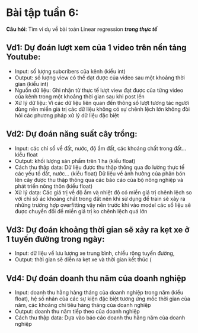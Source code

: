 # Bài tập tuần 6: 
**Câu hỏi**: Tìm ví dụ về bài toán Linear regression ***trong thực tế***

## Vd1: Dự đoán lượt xem của 1 video trên nền tảng Youtube:
- Input: số lượng subcribers cũa kênh (kiểu int)
- Output: số lượng view có thể đạt được của video sau một khoảng thời gian (kiểu int) 
- Nguồn dữ liệu: Ghi nhận từ thực tế lượt view đạt được của từng video của kênh trong một khoảng thời gian sau khi post lên
- Xử lý dữ liệu: Vì các dữ liệu liên quan đến thông số lượt tương tác người dùng nên miền giá trị các dữ liệu không có sự chênh lệch lớn không đòi hỏi các phương pháp xử lý dữ liệu đặc biệt

## Vd2: Dự đoán năng suất cây trồng:
- Input: các chỉ số về đất, nước, độ ẩm đất, các khoáng chất trong đất... kiểu float
- Output: khối lượng sản phẩm trên 1 ha (kiểu float)
- Cách thu thập data:
Dữ liệu được thu thập thông qua đo lường thực tế các yếu tố đất, nước... (kiểu float)
Dữ liệu về ảnh hưởng của phân bón lên cây được thu thập thông qua các báo cáo của bộ nông nghiệp và phát triển nông thôn (kiểu float)
- Xử lý data:
Các giá trị về độ ẩm và nhiệt độ có miền giá trị chênh lệch so với chỉ số ác khoáng chất trong đất nên khi sử dụng để train sẽ xảy ra những trường hợp overfitting vậy nên trước khi vào model các số liệu sẽ được chuyển đổi để miền giá trị ko chênh lệch quá lớn 

## Vd3: Dự đoán khoảng thời gian sẽ xảy ra kẹt xe ở 1 tuyến đường trong ngày:
- Input: dữ liệu về lưu lượng xe trung bình, chiều rộng tuyến đường, 
- Output: thời gian sẽ diễn ra kẹt xe và thời gian kết thúc (

## Vd4: Dự đoán doanh thu năm của doanh nghiệp
- Input: doanh thu hằng hàng tháng của doanh nghiệp trong năm (kiểu float), hệ số nhân của các sự kiện đặc biệt tương ứng mốc thời gian của năm, các khoảng chi tiêu hàng tháng của doanh nghiệp
- Output: doanh thu năm tiếp theo của doanh nghiệp
- Cách thu thập data: 
Dựa vào báo cáo doanh thu hằng năm của doanh nghiệp 
